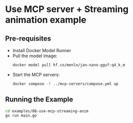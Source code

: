 # Use MCP server + Streaming animation example

## Pre-requisites

- Install Docker Model Runner
- Pull the model image:
  ```bash
  docker model pull hf.co/menlo/jan-nano-gguf:q4_k_m
  ```
- Start the MCP servers:
  ```bash
  docker compose -f ../mcp-servers/compose.yml up 
  ```

## Running the Example

```bash
cd examples/08-use-mcp-streaming-anim
go run main.go
```